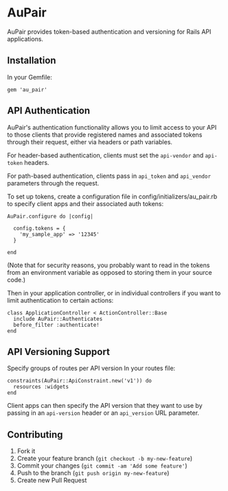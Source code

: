 # AuPair

AuPair provides token-based authentication and versioning for Rails API applications.

## Installation

In your Gemfile:

    gem 'au_pair'

## API Authentication

AuPair's authentication functionality allows you to limit access to your API to those clients that provide
registered names and associated tokens through their request, either via headers or path variables.

For header-based authentication, clients must set the `api-vendor` and `api-token` headers.

For path-based authentication, clients pass in `api_token` and `api_vendor` parameters through the request.

To set up tokens, create a configuration file in config/initializers/au_pair.rb to specify client apps and their associated auth tokens:

    AuPair.configure do |config|

      config.tokens = {
        'my_sample_app' => '12345'
      }

    end

(Note that for security reasons, you probably want to read in the tokens from an environment variable as opposed to storing
them in your source code.)

Then in your application controller, or in individual controllers if you want to limit authentication to certain actions:

    class ApplicationController < ActionController::Base
      include AuPair::Authenticates
      before_filter :authenticate!
    end

## API Versioning Support

Specify groups of routes per API version In your routes file:

    constraints(AuPair::ApiConstraint.new('v1')) do
      resources :widgets
    end

Client apps can then specify the API version that they want to use by passing in an `api-version` header or an `api_version` URL parameter.

## Contributing

1. Fork it
2. Create your feature branch (`git checkout -b my-new-feature`)
3. Commit your changes (`git commit -am 'Add some feature'`)
4. Push to the branch (`git push origin my-new-feature`)
5. Create new Pull Request
